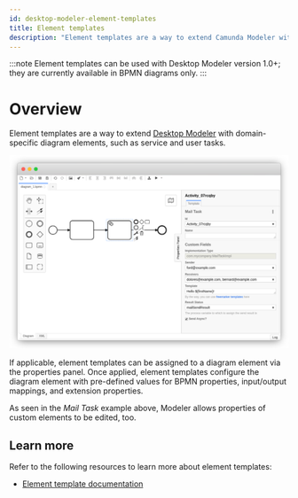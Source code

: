 ```yaml
---
id: desktop-modeler-element-templates
title: Element templates
description: "Element templates are a way to extend Camunda Modeler with domain-specific diagram elements, such as service and user tasks."
---
```


:::note
Element templates can be used with Desktop Modeler version 1.0+; they are currently available in BPMN diagrams only.
:::

# Overview

Element templates are a way to extend [Desktop Modeler](https://camunda.org/bpmn/tool/) with domain-specific diagram elements, such as service and user tasks.

![Custom fields in the Desktop Modeler](./img/overview.png)

If applicable, element templates can be assigned to a diagram element via the properties panel.
Once applied, element templates configure the diagram element with pre-defined values for BPMN properties, input/output mappings, and extension properties.

As seen in the _Mail Task_ example above, Modeler allows properties of custom elements to be edited, too.

## Learn more

Refer to the following resources to learn more about element templates:

* [Element template documentation](https://github.com/camunda/desktop-modeler/tree/master/docs/element-templates)
